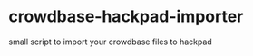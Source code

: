 crowdbase-hackpad-importer
==========================

small script to import your crowdbase files to hackpad
